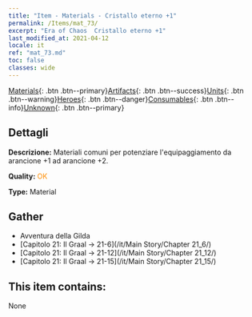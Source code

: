 ```yaml
---
title: "Item - Materials - Cristallo eterno +1"
permalink: /Items/mat_73/
excerpt: "Era of Chaos  Cristallo eterno +1"
last_modified_at: 2021-04-12
locale: it
ref: "mat_73.md"
toc: false
classes: wide
---
```

 [Materials](/it/Items/){: .btn .btn--primary}[Artifacts](/it/Items/Artifacts/){: .btn .btn--success}[Units](/it/Items/Units/){: .btn .btn--warning}[Heroes](/it/Items/Heroes/){: .btn .btn--danger}[Consumables](/it/Items/Consumables/){: .btn .btn--info}[Unknown](/it/Items/Unknown/){: .btn .btn--primary}

## Dettagli
 **Descrizione:** Materiali comuni per potenziare l'equipaggiamento da arancione +1 ad arancione +2.

 **Quality:** <span style="color: #FF8C00">OK</span>

 **Type:** Material

## Gather

*    Avventura della Gilda 
*    [Capitolo 21: Il Graal -> 21-6](/it/Main Story/Chapter 21_6/) 
*    [Capitolo 21: Il Graal -> 21-12](/it/Main Story/Chapter 21_12/) 
*    [Capitolo 21: Il Graal -> 21-15](/it/Main Story/Chapter 21_15/) 

## This item contains:

  None

